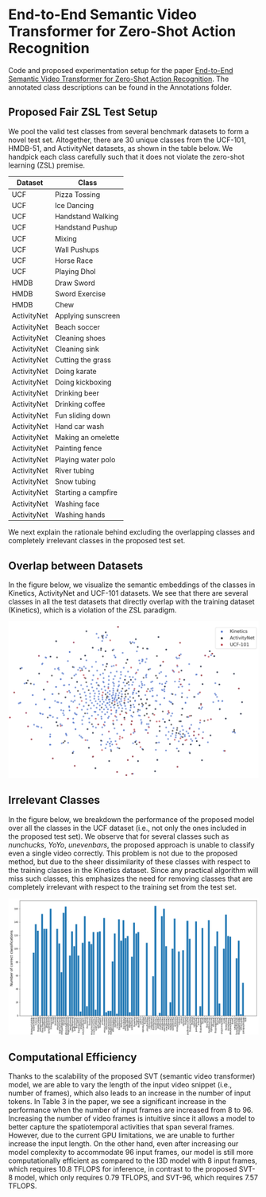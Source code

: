 # End-to-End Semantic Video Transformer for Zero-Shot Action Recognition

Code and proposed experimentation setup for the paper [End-to-End Semantic Video Transformer for Zero-Shot Action Recognition](https://arxiv.org/abs/2203.05156). The annotated class descriptions can be found in the Annotations folder. 

## Proposed Fair ZSL Test Setup

We pool the valid test classes from several benchmark datasets to form a novel test set. Altogether, there are 30 unique classes from the UCF-101, HMDB-51, and ActivityNet datasets, as shown in the table below. We handpick each class carefully such that it does not violate the zero-shot learning (ZSL) premise.

Dataset | Class
--- | ---
UCF              | Pizza Tossing       
UCF              | Ice Dancing         
UCF              | Handstand Walking   
UCF              | Handstand Pushup    
UCF              | Mixing              
UCF              | Wall Pushups        
UCF              | Horse Race          
UCF              | Playing Dhol        
HMDB             | Draw Sword          
HMDB             | Sword Exercise      
HMDB             | Chew                
ActivityNet      | Applying sunscreen  
ActivityNet      | Beach soccer        
ActivityNet      | Cleaning shoes      
ActivityNet      | Cleaning sink       
ActivityNet      | Cutting the grass   
ActivityNet      | Doing karate        
ActivityNet      | Doing kickboxing    
ActivityNet      | Drinking beer       
ActivityNet      | Drinking coffee     
ActivityNet      | Fun sliding down    
ActivityNet      | Hand car wash       
ActivityNet      | Making an omelette  
ActivityNet      | Painting fence      
ActivityNet      | Playing water polo  
ActivityNet      | River tubing        
ActivityNet      | Snow tubing         
ActivityNet      | Starting a campfire 
ActivityNet      | Washing face        
ActivityNet      | Washing hands  

We next explain the rationale behind excluding the overlapping classes and completely irrelevant classes in the proposed test set. 

## Overlap between Datasets

In the figure below, we visualize the semantic embeddings of the classes in Kinetics, ActivityNet and UCF-101 datasets. We see that there are several classes in all the test datasets that directly overlap with the training dataset (Kinetics), which is a violation of the ZSL paradigm. 

![overlap](https://github.com/Secure-and-Intelligent-Systems-Lab/SemanticVideoTransformer/blob/main/tsne.png?raw=true)

## Irrelevant Classes

In the figure below, we breakdown the performance of the proposed model over all the classes in the UCF dataset (i.e., not only the ones included in the proposed test set). We observe that for several classes such as *nunchucks*, *YoYo*, *unevenbars*, the proposed approach is unable to classify even a single video correctly. This problem is not due to the proposed method, but due to the sheer dissimilarity of these classes with respect to the training classes in the Kinetics dataset. Since any practical algorithm will miss such classes, this emphasizes the need for removing classes that are completely irrelevant with respect to the training set from the test set.

![overlap](https://github.com/Secure-and-Intelligent-Systems-Lab/SemanticVideoTransformer/blob/main/bar.png?raw=true)

## Computational Efficiency 

Thanks to the scalability of the proposed SVT (semantic video transformer) model, we are able to vary the length of the input video snippet (i.e., number of frames), which also leads to an increase in the number of input tokens. In Table 3 in the paper, we see a significant increase in the performance when the number of input frames are increased from 8 to 96. Increasing the number of video frames is intuitive since it allows a model to better capture the spatiotemporal activities that span several frames. However, due to the current GPU limitations, we are unable to further increase the input length. On the other hand, even after increasing our model complexity to accommodate 96 input frames, our model is still more computationally efficient as compared to the I3D model with 8 input frames, which requires 10.8 TFLOPS for inference, in contrast to the proposed SVT-8 model, which only requires 0.79 TFLOPS, and SVT-96, which requires 7.57 TFLOPS.  
